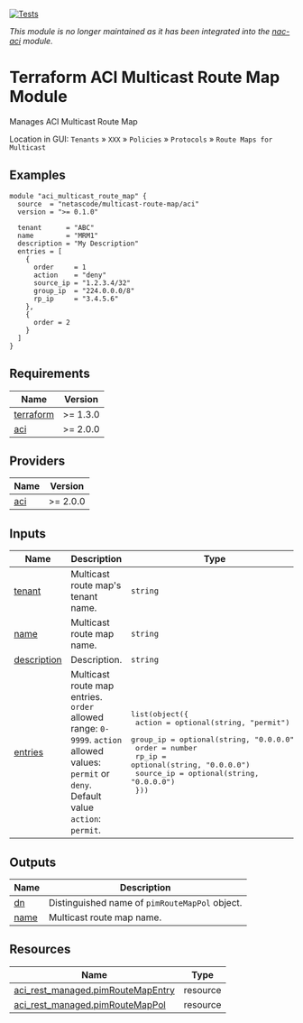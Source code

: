 <!-- BEGIN_TF_DOCS -->
[![Tests](https://github.com/netascode/terraform-aci-multicast-route-map/actions/workflows/test.yml/badge.svg)](https://github.com/netascode/terraform-aci-multicast-route-map/actions/workflows/test.yml)

*This module is no longer maintained as it has been integrated into the [nac-aci](https://github.com/netascode/terraform-aci-nac-aci) module.*

# Terraform ACI Multicast Route Map Module

Manages ACI Multicast Route Map

Location in GUI:
`Tenants` » `XXX` » `Policies` » `Protocols` » `Route Maps for Multicast`

## Examples

```hcl
module "aci_multicast_route_map" {
  source  = "netascode/multicast-route-map/aci"
  version = ">= 0.1.0"

  tenant      = "ABC"
  name        = "MRM1"
  description = "My Description"
  entries = [
    {
      order     = 1
      action    = "deny"
      source_ip = "1.2.3.4/32"
      group_ip  = "224.0.0.0/8"
      rp_ip     = "3.4.5.6"
    },
    {
      order = 2
    }
  ]
}
```

## Requirements

| Name | Version |
|------|---------|
| <a name="requirement_terraform"></a> [terraform](#requirement\_terraform) | >= 1.3.0 |
| <a name="requirement_aci"></a> [aci](#requirement\_aci) | >= 2.0.0 |

## Providers

| Name | Version |
|------|---------|
| <a name="provider_aci"></a> [aci](#provider\_aci) | >= 2.0.0 |

## Inputs

| Name | Description | Type | Default | Required |
|------|-------------|------|---------|:--------:|
| <a name="input_tenant"></a> [tenant](#input\_tenant) | Multicast route map's tenant name. | `string` | `""` | no |
| <a name="input_name"></a> [name](#input\_name) | Multicast route map name. | `string` | n/a | yes |
| <a name="input_description"></a> [description](#input\_description) | Description. | `string` | `""` | no |
| <a name="input_entries"></a> [entries](#input\_entries) | Multicast route map entries. `order` allowed range: `0-9999`. `action` allowed values: `permit` or `deny`. Default value `action`: `permit`. | <pre>list(object({<br>    action    = optional(string, "permit")<br>    group_ip  = optional(string, "0.0.0.0")<br>    order     = number<br>    rp_ip     = optional(string, "0.0.0.0")<br>    source_ip = optional(string, "0.0.0.0")<br>  }))</pre> | `[]` | no |

## Outputs

| Name | Description |
|------|-------------|
| <a name="output_dn"></a> [dn](#output\_dn) | Distinguished name of `pimRouteMapPol` object. |
| <a name="output_name"></a> [name](#output\_name) | Multicast route map name. |

## Resources

| Name | Type |
|------|------|
| [aci_rest_managed.pimRouteMapEntry](https://registry.terraform.io/providers/CiscoDevNet/aci/latest/docs/resources/rest_managed) | resource |
| [aci_rest_managed.pimRouteMapPol](https://registry.terraform.io/providers/CiscoDevNet/aci/latest/docs/resources/rest_managed) | resource |
<!-- END_TF_DOCS -->